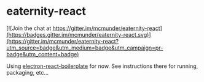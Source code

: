# eaternity-react

[![Join the chat at https://gitter.im/mcmunder/eaternity-react](https://badges.gitter.im/mcmunder/eaternity-react.svg)](https://gitter.im/mcmunder/eaternity-react?utm_source=badge&utm_medium=badge&utm_campaign=pr-badge&utm_content=badge)

Using [electron-react-boilerplate](https://github.com/chentsulin/electron-react-boilerplate) for now. See instructions there for running, packaging, etc...
